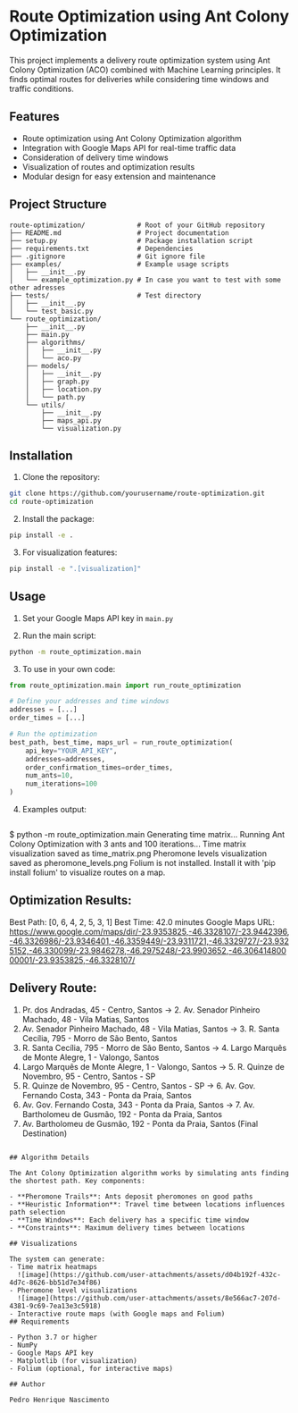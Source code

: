 # Route Optimization using Ant Colony Optimization

This project implements a delivery route optimization system using Ant Colony Optimization (ACO) combined with Machine Learning principles. It finds optimal routes for deliveries while considering time windows and traffic conditions.

## Features

- Route optimization using Ant Colony Optimization algorithm
- Integration with Google Maps API for real-time traffic data
- Consideration of delivery time windows
- Visualization of routes and optimization results
- Modular design for easy extension and maintenance

## Project Structure

```
route-optimization/             # Root of your GitHub repository          
├── README.md                   # Project documentation
├── setup.py                    # Package installation script
├── requirements.txt            # Dependencies
├── .gitignore                  # Git ignore file
├── examples/                   # Example usage scripts
│   ├── __init__.py
│   └── example_optimization.py # In case you want to test with some other adresses 
├── tests/                      # Test directory  
│   ├── __init__.py
│   └── test_basic.py
└── route_optimization/         
    ├── __init__.py
    ├── main.py
    ├── algorithms/
    │   ├── __init__.py
    │   └── aco.py
    ├── models/
    │   ├── __init__.py
    │   ├── graph.py
    │   ├── location.py
    │   └── path.py
    └── utils/
        ├── __init__.py
        ├── maps_api.py
        └── visualization.py
```

## Installation

1. Clone the repository:
```bash
git clone https://github.com/yourusername/route-optimization.git
cd route-optimization
```

2. Install the package:
```bash
pip install -e .
```

3. For visualization features:
```bash
pip install -e ".[visualization]"
```

## Usage

1. Set your Google Maps API key in `main.py`

2. Run the main script:
```bash
python -m route_optimization.main
```

3. To use in your own code:
```python
from route_optimization.main import run_route_optimization

# Define your addresses and time windows
addresses = [...]
order_times = [...]

# Run the optimization
best_path, best_time, maps_url = run_route_optimization(
    api_key="YOUR_API_KEY",
    addresses=addresses,
    order_confirmation_times=order_times,
    num_ants=10,
    num_iterations=100
)
```

4. Examples output:
   ```python
$ python -m route_optimization.main
Generating time matrix...
Running Ant Colony Optimization with 3 ants and 100 iterations...
Time matrix visualization saved as time_matrix.png
Pheromone levels visualization saved as pheromone_levels.png
Folium is not installed. Install it with 'pip install folium' to visualize routes on a map.

Optimization Results:
--------------------
Best Path: [0, 6, 4, 2, 5, 3, 1]
Best Time: 42.0 minutes
Google Maps URL: https://www.google.com/maps/dir/-23.9353825,-46.3328107/-23.9442396,-46.3326986/-23.9346401,-46.3359449/-23.9311721,-46.3329727/-23.9325152,-46.330099/-23.9846278,-46.2975248/-23.9903652,-46.30641480000001/-23.9353825,-46.3328107/

Delivery Route:
--------------
1. Pr. dos Andradas, 45 - Centro, Santos
   -> 2. Av. Senador Pinheiro Machado, 48 - Vila Matias, Santos
2. Av. Senador Pinheiro Machado, 48 - Vila Matias, Santos
   -> 3. R. Santa Cecília, 795 - Morro de São Bento, Santos
3. R. Santa Cecília, 795 - Morro de São Bento, Santos
   -> 4. Largo Marquês de Monte Alegre, 1 - Valongo, Santos
4. Largo Marquês de Monte Alegre, 1 - Valongo, Santos
   -> 5. R. Quinze de Novembro, 95 - Centro, Santos - SP
5. R. Quinze de Novembro, 95 - Centro, Santos - SP
   -> 6. Av. Gov. Fernando Costa, 343 - Ponta da Praia, Santos
6. Av. Gov. Fernando Costa, 343 - Ponta da Praia, Santos
   -> 7. Av. Bartholomeu de Gusmão, 192 - Ponta da Praia, Santos
7. Av. Bartholomeu de Gusmão, 192 - Ponta da Praia, Santos (Final Destination)
```

## Algorithm Details

The Ant Colony Optimization algorithm works by simulating ants finding the shortest path. Key components:

- **Pheromone Trails**: Ants deposit pheromones on good paths
- **Heuristic Information**: Travel time between locations influences path selection
- **Time Windows**: Each delivery has a specific time window
- **Constraints**: Maximum delivery times between locations

## Visualizations

The system can generate:
- Time matrix heatmaps
  ![image](https://github.com/user-attachments/assets/d04b192f-432c-4d7c-8626-bb51d7e34f86)
- Pheromone level visualizations
  ![image](https://github.com/user-attachments/assets/8e566ac7-207d-4381-9c69-7ea13e3c5918)
- Interactive route maps (with Google maps and Folium)
## Requirements

- Python 3.7 or higher
- NumPy
- Google Maps API key
- Matplotlib (for visualization)
- Folium (optional, for interactive maps)

## Author

Pedro Henrique Nascimento


